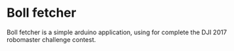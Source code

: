 # Boll fetcher
Boll fetcher is a simple arduino application, using for complete the DJI 2017 robomaster challenge contest.

